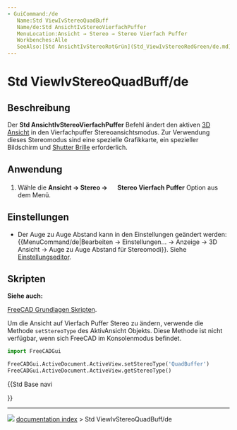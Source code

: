 ```yaml
---
- GuiCommand:/de
   Name:Std ViewIvStereoQuadBuff
   Name/de:Std AnsichtIvStereoVierfachPuffer
   MenuLocation:Ansicht → Stereo → Stereo Vierfach Puffer
   Workbenches:Alle
   SeeAlso:[Std AnsichtIvStereoRotGrün](Std_ViewIvStereoRedGreen/de.md), [Std AnsichtIvStereoÜberlappteZeilen](Std_ViewIvStereoInterleavedRows/de.md), [Std AnsichtIvStereoÜberlappteSpalten](Std_ViewIvStereoInterleavedColumns/de.md), [Std AnsichtIvStereoAus](Std_ViewIvStereoOff/de.md)
---
```


# Std ViewIvStereoQuadBuff/de

## Beschreibung

Der **Std AnsichtIvStereoVierfachPuffer** Befehl ändert den aktiven [3D Ansicht](3D_view/de.md) in den Vierfachpuffer Stereoansichtsmodus. Zur Verwendung dieses Stereomodus sind eine spezielle Grafikkarte, ein spezieller Bildschirm und [Shutter Brille](https://en.wikipedia.org/wiki/Active_shutter_3D_system) erforderlich.

## Anwendung

1.  Wähle die **Ansicht → Stereo → <img src="images/Std_ViewIvStereoQuadBuff.svg" width=16px> Stereo Vierfach Puffer** Option aus dem Menü.

## Einstellungen

-   Der Auge zu Auge Abstand kann in den Einstellungen geändert werden: {{MenuCommand/de|Bearbeiten → Einstellungen... → Anzeige → 3D Ansicht → Auge zu Auge Abstand für Stereomodi}}. Siehe [Einstellungseditor](Preferences_Editor#3D_View/de.md).

## Skripten


**Siehe auch:**

[FreeCAD Grundlagen Skripten](FreeCAD_Scripting_Basics/de.md).

Um die Ansicht auf Vierfach Puffer Stereo zu ändern, verwende die Methode `setStereoType` des AktivAnsicht Objekts. Diese Methode ist nicht verfügbar, wenn sich FreeCAD im Konsolenmodus befindet.


```python
import FreeCADGui

FreeCADGui.ActiveDocument.ActiveView.setStereoType('QuadBuffer')
FreeCADGui.ActiveDocument.ActiveView.getStereoType()
```





{{Std Base navi

}}



---
![](images/Right_arrow.png) [documentation index](../README.md) > Std ViewIvStereoQuadBuff/de
